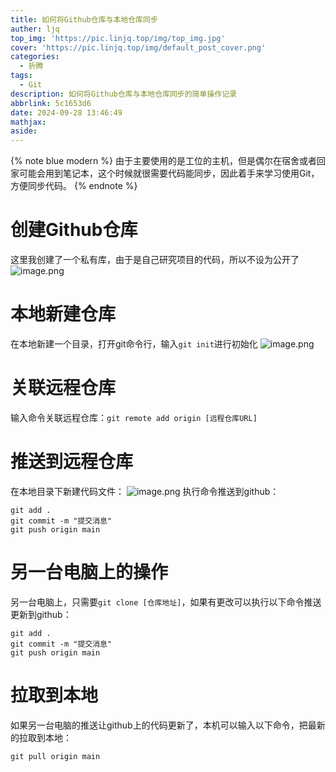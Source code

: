 ```yaml
---
title: 如何将Github仓库与本地仓库同步
auther: ljq
top_img: 'https://pic.linjq.top/img/top_img.jpg'
cover: 'https://pic.linjq.top/img/default_post_cover.png'
categories:
  - 折腾
tags:
  - Git
description: 如何将Github仓库与本地仓库同步的简单操作记录
abbrlink: 5c1653d6
date: 2024-09-28 13:46:49
mathjax:
aside:
---
```

{% note blue modern %}
由于主要使用的是工位的主机，但是偶尔在宿舍或者回家可能会用到笔记本，这个时候就很需要代码能同步，因此着手来学习使用Git，方便同步代码。
{% endnote %}
# 创建Github仓库
这里我创建了一个私有库，由于是自己研究项目的代码，所以不设为公开了
![image.png](https://pic.linjq.top/img/202409281355923.png)
# 本地新建仓库
在本地新建一个目录，打开git命令行，输入`git init`进行初始化
![image.png](https://pic.linjq.top/img/202409281358578.png)
# 关联远程仓库
输入命令关联远程仓库：`git remote add origin [远程仓库URL]`
# 推送到远程仓库
在本地目录下新建代码文件：
![image.png](https://pic.linjq.top/img/202409281434269.png)
执行命令推送到github：
```
git add .
git commit -m "提交消息"
git push origin main
```
# 另一台电脑上的操作
另一台电脑上，只需要`git clone [仓库地址]`，如果有更改可以执行以下命令推送更新到github：
```
git add .
git commit -m "提交消息"
git push origin main
```
# 拉取到本地
如果另一台电脑的推送让github上的代码更新了，本机可以输入以下命令，把最新的拉取到本地：
```
git pull origin main
```









